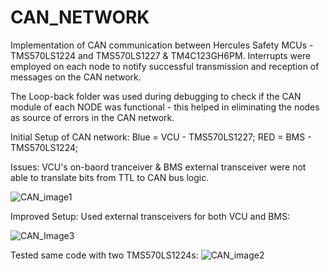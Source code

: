 # CAN_NETWORK
Implementation of CAN communication between Hercules Safety MCUs - TMS570LS1224 and TMS570LS1227 & TM4C123GH6PM. Interrupts were employed on each node to notify successful transmission and reception of messages on the CAN network. 

The Loop-back folder was used during debugging to check if the CAN module of each NODE was functional - this helped in eliminating the nodes as source of errors in the CAN network. 

Initial Setup of CAN network: Blue = VCU - TMS570LS1227; RED = BMS - TMS570LS1224; 

  Issues: VCU's on-baord tranceiver & BMS external transceiver were not able to translate bits from TTL to CAN bus logic.
  
![CAN_image1](https://user-images.githubusercontent.com/33042545/68287322-640d0e80-0037-11ea-99e4-64212b4508d0.jpg)

Improved Setup: Used external transceivers for both VCU and BMS: 
 
 ![CAN_Image3](https://user-images.githubusercontent.com/33042545/68286984-d6312380-0036-11ea-81a1-f03fc3cc43eb.jpg)
 
 
Tested same code with two TMS570LS1224s:
  ![CAN_image2](https://user-images.githubusercontent.com/33042545/68287107-0aa4df80-0037-11ea-8e69-27d1713e73ad.jpg)



